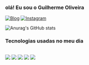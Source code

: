 ### olá! Eu sou o Guilherme Oliveira 
[![Blog](https://img.shields.io/badge/LinkedIn-0077B5?style=for-the-badge&logo=linkedin&logoColor=white)](https://www.linkedin.com/in/guilherme-josé-cardozo-de-oliveira-aba667285/)
[![Instagram](https://img.shields.io/badge/Instagram-E4405F?style=for-the-badge&logo=instagram&logoColor=white)](https://www.instagram.com/guuih_joseh/)


![Anurag's GitHub stats](https://github-readme-stats.vercel.app/api?username=GuilhermeOliveira0107&show_icons=true&theme=dracula)

### Tecnologias usadas no meu dia 


<div style="display: inline_block"><br/>
    <img aling="html5" src="https://img.shields.io/badge/HTML-239120?style=for-the-badge&logo=html5&logoColor=white" />
    <img aling="html5" src="https://img.shields.io/badge/CSS-239120?&style=for-the-badge&logo=css3&logoColor=white" />
    <img aling="html5" src="https://img.shields.io/badge/C%23-239120?style=for-the-badge&logo=c-sharp&logoColor=white" />
    <img aling="html5" src="https://img.shields.io/badge/Java-ED8B00?style=for-the-badge&logo=openjdk&logoColor=whitee" />
    <img aling="html5" src="https://img.shields.io/badge/Python-14354C?style=for-the-badge&logo=python&logoColor=Black" />
    
    
</div>
